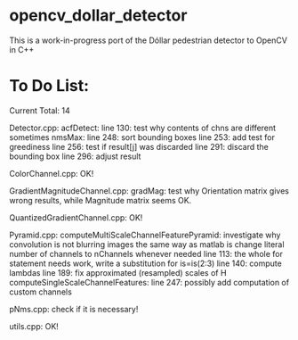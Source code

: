 opencv_dollar_detector
======================

This is a work-in-progress port of the Dóllar pedestrian detector to OpenCV in C++





To Do List:
======================

Current Total: 14

Detector.cpp:
	acfDetect:
		line 130: test why contents of chns are different sometimes
	nmsMax:
		line 248: sort bounding boxes
		line 253: add test for greediness
		line 256: test if result[j] was discarded
		line 291: discard the bounding box
		line 296: adjust result

ColorChannel.cpp:
	OK!

GradientMagnitudeChannel.cpp:
	gradMag:
		test why Orientation matrix gives wrong results, while Magnitude matrix seems OK.
	
QuantizedGradientChannel.cpp:
	OK!

Pyramid.cpp:
	computeMultiScaleChannelFeaturePyramid:
		investigate why convolution is not blurring images the same way as matlab is
		change literal number of channels to nChannels whenever needed
		line 113: the whole for statement needs work, write a substitution for is=is(2:3) 
		line 140: compute lambdas
		line 189: fix approximated (resampled) scales of H
	computeSingleScaleChannelFeatures:
		line 247: possibly add computation of custom channels

pNms.cpp:
	check if it is necessary!

utils.cpp:
	OK!
